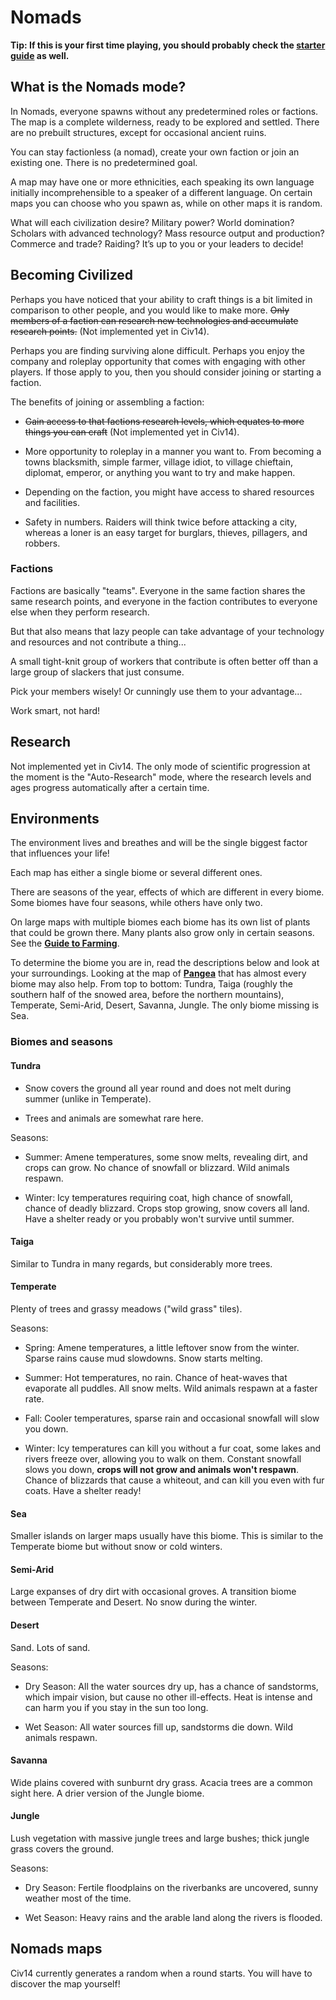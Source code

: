 # Nomads

**Tip: If this is your first time playing, you should probably check the [starter guide](./../guides/starter_guide.md) as well.**

## What is the Nomads mode?

In Nomads, everyone spawns without any predetermined roles or factions. The map is a complete wilderness, ready to be explored and settled. There are no prebuilt structures, except for occasional ancient ruins.

You can stay factionless (a nomad), create your own faction or join an existing one. There is no predetermined goal.

A map may have one or more ethnicities, each speaking its own language initially incomprehensible to a speaker of a different language. On certain maps you can choose who you spawn as, while on other maps it is random.

What will each civilization desire? Military power? World domination? Scholars with advanced technology? Mass resource output and production? Commerce and trade? Raiding? It’s up to you or your leaders to decide!

## Becoming Civilized

Perhaps you have noticed that your ability to craft things is a bit limited in comparison to other people, and you would like to make more. ~~Only members of a faction can research new technologies and accumulate research points.~~ (Not implemented yet in Civ14).

Perhaps you are finding surviving alone difficult. Perhaps you enjoy the company and roleplay opportunity that comes with engaging with other players. If those apply to you, then you should consider joining or starting a faction.

The benefits of joining or assembling a faction:

-   ~~Gain access to that factions research levels, which equates to more things you can craft~~ (Not implemented yet in Civ14).

-   More opportunity to roleplay in a manner you want to. From becoming a towns blacksmith, simple farmer, village idiot, to village chieftain, diplomat, emperor, or anything you want to try and make happen.

-   Depending on the faction, you might have access to shared resources and facilities.

-   Safety in numbers. Raiders will think twice before attacking a city, whereas a loner is an easy target for burglars, thieves, pillagers, and robbers.

### Factions

Factions are basically "teams". Everyone in the same faction shares the same research points, and everyone in the faction contributes to everyone else when they perform research.

But that also means that lazy people can take advantage of your technology and resources and not contribute a thing...

A small tight-knit group of workers that contribute is often better off than a large group of slackers that just consume.

Pick your members wisely\! Or cunningly use them to your advantage...

Work smart, not hard!

## Research

Not implemented yet in Civ14. The only mode of scientific progression at the moment is the "Auto-Research" mode, where the research levels and ages progress automatically after a certain time.

## Environments

The environment lives and breathes and will be the single biggest factor that influences your life!

Each map has either a single biome or several different ones.

There are seasons of the year, effects of which are different in every biome. Some biomes have four seasons, while others have only two.

On large maps with multiple biomes each biome has its own list of plants that could be grown there. Many plants also grow only in certain seasons. See the **[Guide to Farming](guide_to_farming.md)**.

To determine the biome you are in, read the descriptions below and look at your surroundings. Looking at the map of **[Pangea](https://civ13.github.io/civ13-wiki/assets/images/map_pangea.png)** that has almost every biome may also help. From top to bottom: Tundra, Taiga (roughly the southern half of the snowed area, before the northern mountains), Temperate, Semi-Arid, Desert, Savanna, Jungle. The only biome missing is Sea.

### Biomes and seasons

#### Tundra

-   Snow covers the ground all year round and does not melt during summer (unlike in Temperate).

-   Trees and animals are somewhat rare here.

Seasons:

-   Summer: Amene temperatures, some snow melts, revealing dirt, and crops can grow. No chance of snowfall or blizzard. Wild animals respawn.

-   Winter: Icy temperatures requiring coat, high chance of snowfall, chance of deadly blizzard. Crops stop growing, snow covers all land. Have a shelter ready or you probably won't survive until summer.

#### Taiga

Similar to Tundra in many regards, but considerably more trees.

#### Temperate

Plenty of trees and grassy meadows ("wild grass" tiles).

Seasons:

-   Spring: Amene temperatures, a little leftover snow from the winter. Sparse rains cause mud slowdowns. Snow starts melting.

-   Summer: Hot temperatures, no rain. Chance of heat-waves that evaporate all puddles. All snow melts. Wild animals respawn at a faster rate.

-   Fall: Cooler temperatures, sparse rain and occasional snowfall will slow you down.

-   Winter: Icy temperatures can kill you without a fur coat, some lakes and rivers freeze over, allowing you to walk on them. Constant snowfall slows you down, **crops will not grow and animals won't respawn**. Chance of blizzards that cause a whiteout, and can kill you even with fur coats. Have a shelter ready\!

#### Sea

Smaller islands on larger maps usually have this biome. This is similar to the Temperate biome but without snow or cold winters.

#### Semi-Arid

Large expanses of dry dirt with occasional groves. A transition biome between Temperate and Desert. No snow during the winter.

#### Desert

Sand. Lots of sand.

Seasons:

-   Dry Season: All the water sources dry up, has a chance of sandstorms, which impair vision, but cause no other ill-effects. Heat is intense and can harm you if you stay in the sun too long.

-   Wet Season: All water sources fill up, sandstorms die down. Wild animals respawn.

#### Savanna

Wide plains covered with sunburnt dry grass. Acacia trees are a common sight here. A drier version of the Jungle biome.

#### Jungle

Lush vegetation with massive jungle trees and large bushes; thick jungle grass covers the ground.

Seasons:

-   Dry Season: Fertile floodplains on the riverbanks are uncovered, sunny weather most of the time.

-   Wet Season: Heavy rains and the arable land along the rivers is flooded.

## Nomads maps

Civ14 currently generates a random when a round starts. You will have to discover the map yourself!

